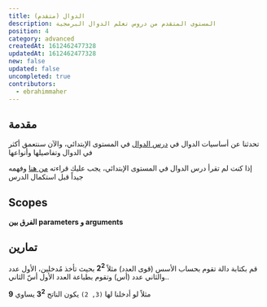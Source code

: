 ```yaml
---
title: الدوال (متقدم)
description: المستوى المتقدم من دروس تعلم الدوال البرمجية
position: 4
category: advanced
createdAt: 1612462477328
updatedAt: 1612462477328
new: false
updated: false
uncompleted: true
contributors:
  - ebrahimmaher
---
```


## مقدمة
تحدثنا عن أساسيات الدوال في [درس الدوال](/tutorials/algorithms/fundamentals/functions) في المستوى اﻹبتدائي، واﻵن سنتعمق أكثر في الدوال وتفاصيلها وأنواعها

<base-alert type="next">

إذا كنت لم تقرأ درس الدوال في المستوى الإبتدائي، يجب عليك قراءته [من هنا](/tutorials/algorithms/fundamentals/functions) وفهمه جيداً قبل استكمال الدرس

</base-alert>


## Scopes



<base-alert type="tip">

**الفرق بين parameters و arguments**

</base-alert>


## تمارين
<quiz>

قم بكتابة دالة تقوم بحساب اﻷسس (قوى العدد) 
مثلاً **2<sup>2</sup>**
 بحيث تأخذ مُدخلين، اﻷول عدد والثاني عدد (أس) وتقوم بطباعة العدد اﻷول أسّ الثاني..

مثلاً لو أدخلنا لها `(3, 2)` يكون الناتج **3<sup>2</sup>** يساوي **9**

</quiz>

<expand full button-text="الحصول على مساعدة" hide-text="إخفاء">


</expand>


<expand full button-text="عرض الحل" hide-text="إخفاء الحل">

```js

```

</expand>

<br>

<!-- تحدث عن closures ﻷننا سنستخدمها لاحقاً مع المكتبات وكذلك مع الحلقات التكرارية forEach -->
<!-- recursive functions -->
<!-- default values of parameters -->

